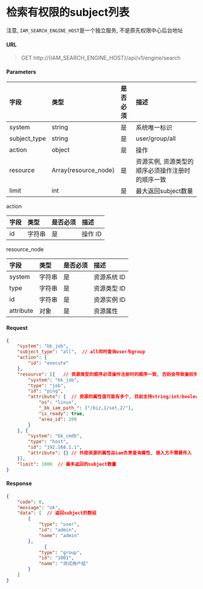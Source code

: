 # 检索有权限的subject列表

注意, `IAM_SEARCH_ENGINE_HOST`是一个独立服务, 不是原先权限中心后台地址

#### URL

> GET http://{IAM_SEARCH_ENGINE_HOST}/api/v1/engine/search

#### Parameters

| 字段 |  类型 |是否必须  | 描述  |
|:---|:---|:---|:---|
| system |string | 是 | 系统唯一标识  |
| subject_type | string | 是 | user/group/all |
| action | object | 是 | 操作 |
| resource | Array(resource_node) | 是 | 资源实例, 资源类型的顺序必须操作注册时的顺序一致 |
| limit | int | 是 | 最大返回subject数量 |

action

| 字段 |  类型 |是否必须  | 描述  |
|:---|:---|:---|:---|
| id    |  字符串  | 是   | 操作 ID |

resource_node

| 字段 |  类型 |是否必须  | 描述  |
|:---|:---|:---|:---|
| system |  字符串  | 是   | 资源系统 ID |
| type |  字符串  | 是   | 资源类型 ID |
| id | 字符串 | 是 | 资源实例 ID |
| attribute | 对象 | 是 | 资源属性 |


#### Request


```json
{
	"system": "bk_job",
	"subject_type": "all",  // all同时查询user与group
	"action": {
		"id": "execute"
	},
	"resource": [{   // 资源类型的顺序必须操作注册时的顺序一致, 否则会导致鉴权失败!
		"system": "bk_job",
		"type": "job",
		"id": "ping",
		"attribute": {  // 资源的属性值可能有多个, 目前支持string/int/boolean, 以及路径stringList
			"os": "linux",
			"_bk_iam_path_": ["/biz,1/set,2/"],
			"is_ready": true,
			"area_id": 200
		}
	}, {
		"system": "bk_cmdb",
		"type": "host",
		"id": "192.168.1.1",
		"attribute": {} // 外部资源的属性由iam负责查询属性, 接入方不需要传入
	}],
	"limit": 1000  // 最多返回的subject数量
}
```

#### Response

```json
{
    "code": 0,
    "message": "ok",
    "data": [  // 返回subject的数组
        {
            "type": "user",
            "id": "admin",
            "name": "admin"
        },
		      {
            "type": "group",
            "id": "1001",
            "name": "测试用户组"
        }
	]
}
```

